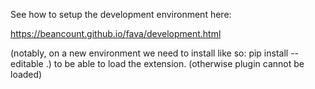 See how to setup the development environment here:

https://beancount.github.io/fava/development.html

(notably, on a new environment we need to install like so: pip install --editable .)
to be able to load the extension. (otherwise plugin cannot be loaded)
